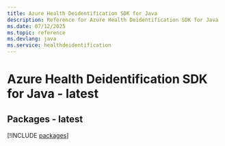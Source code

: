```yaml
---
title: Azure Health Deidentification SDK for Java
description: Reference for Azure Health Deidentification SDK for Java
ms.date: 07/12/2025
ms.topic: reference
ms.devlang: java
ms.service: healthdeidentification
---
```

# Azure Health Deidentification SDK for Java - latest
## Packages - latest
[!INCLUDE [packages](health-deidentification-index.md)]